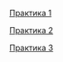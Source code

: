 [Практика 1](https://github.com/Roenko-KS/SPO/blob/main/Practice1/Untitled-1.js)

[Практика 2](https://github.com/Roenko-KS/SPO/blob/main/Practice2/index.html)

[Практика 3](https://github.com/Roenko-KS/SPO/tree/main/Practice3)
